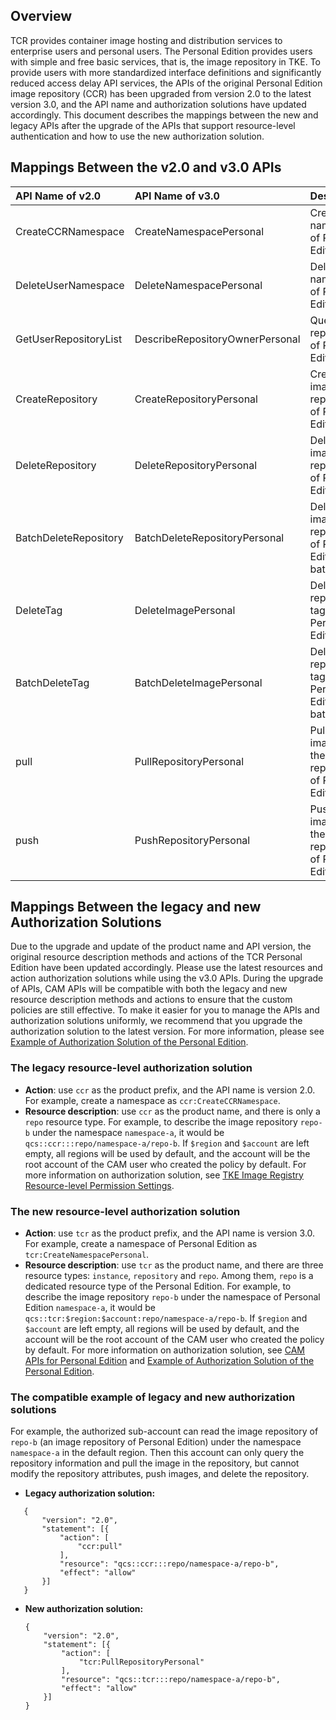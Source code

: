 ## Overview
TCR provides container image hosting and distribution services to enterprise users and personal users. The Personal Edition provides users with simple and free basic services, that is, the image repository in TKE.
To provide users with more standardized interface definitions and significantly reduced access delay API services, the APIs of the original Personal Edition image repository (CCR) has been upgraded from version 2.0 to the latest version 3.0, and the API name and authorization solutions have updated accordingly. This document describes the mappings between the new and legacy APIs after the upgrade of the APIs that support resource-level authentication and how to use the new authorization solution.

## Mappings Between the v2.0 and v3.0 APIs
| API Name of v2.0 | API Name of v3.0 | Description | Latest Resource Description Method |
| :-------------------- | :------------------------------ | :----------------------- | :------------------------------------------------ |
| CreateCCRNamespace | CreateNamespacePersonal | Creates a namespace of Personal Edition | `qcs::tcr:$region:$account:repo/$namespace` |
| DeleteUserNamespace | DeleteNamespacePersonal | Deletes a namespace of Personal Edition | `qcs::tcr:$region:$account:repo/$namespace` |
| GetUserRepositoryList | DescribeRepositoryOwnerPersonal | Queries all repositories of Personal Edition | `qcs::tcr:$region:$account:repo/*` |
| CreateRepository | CreateRepositoryPersonal | Creates an image repository of Personal Edition | `qcs::tcr:$region:$account:repo/$namespace/$repo` |
| DeleteRepository | DeleteRepositoryPersonal | Deletes an image repository of Personal Edition | `qcs::tcr:$region:$account:repo/$namespace/$repo` |
| BatchDeleteRepository | BatchDeleteRepositoryPersonal | Deletes image repositories of Personal Edition in batches | `qcs::tcr:$region:$account:repo/$namespace/*` |
| DeleteTag | DeleteImagePersonal | Deletes the repository tag of Personal Edition | `qcs::tcr:$region:$account:repo/$namespace/$repo` |
| BatchDeleteTag | BatchDeleteImagePersonal | Deletes the repository tags of Personal Edition in batches | `qcs::tcr:$region:$account:repo/$namespace/$repo` |
| pull | PullRepositoryPersonal | Pulls the images in the image repository of Personal Edition | `qcs::tcr:$region:$account:repo/$namespace/$repo` |
| push | PushRepositoryPersonal | Pushes the images in the image repository of Personal Edition | `qcs::tcr:$region:$account:repo/$namespace/$repo` |

## Mappings Between the legacy and new Authorization Solutions
Due to the upgrade and update of the product name and API version, the original resource description methods and actions of the TCR Personal Edition have been updated accordingly. Please use the latest resources and action authorization solutions while using the v3.0 APIs.
During the upgrade of APIs, CAM APIs will be compatible with both the legacy and new resource description methods and actions to ensure that the custom policies are still effective. To make it easier for you to manage the APIs and authorization solutions uniformly, we recommend that you upgrade the authorization solution to the latest version. For more information, please see [Example of Authorization Solution of the Personal Edition](https://intl.cloud.tencent.com/document/product/1051/37250).

### The legacy resource-level authorization solution
- **Action**: use `ccr` as the product prefix, and the API name is version 2.0. For example, create a namespace as `ccr:CreateCCRNamespace`.
- **Resource description**: use `ccr` as the product name, and there is only a `repo` resource type. For example, to describe the image repository `repo-b` under the namespace `namespace-a`, it would be `qcs::ccr:::repo/namespace-a/repo-b`. If `$region` and `$account` are left empty, all regions will be used by default, and the account will be the root account of the CAM user who created the policy by default.
For more information on authorization solution, see [TKE Image Registry Resource-level Permission Settings](https://intl.cloud.tencent.com/document/product/457/11527).

### The new resource-level authorization solution
- **Action**: use `tcr` as the product prefix, and the API name is version 3.0. For example, create a namespace of Personal Edition as `tcr:CreateNamespacePersonal`.
- **Resource description**: use `tcr` as the product name, and there are three resource types: `instance`, `repository` and `repo`. Among them, `repo` is a dedicated resource type of the Personal Edition. For example, to describe the image repository `repo-b` under the namespace of Personal Edition `namespace-a`, it would be `qcs::tcr:$region:$account:repo/namespace-a/repo-b`. If `$region` and `$account` are left empty, all regions will be used by default, and the account will be the root account of the CAM user who created the policy by default.
For more information on authorization solution, see [CAM APIs for Personal Edition](https://intl.cloud.tencent.com/document/product/1051/39861) and [Example of Authorization Solution of the Personal Edition](https://intl.cloud.tencent.com/document/product/1051/37250).

### The compatible example of legacy and new authorization solutions
For example, the authorized sub-account can read the image repository of `repo-b` (an image repository of Personal Edition) under the namespace `namespace-a` in the default region. Then this account can only query the repository information and pull the image in the repository, but cannot modify the repository attributes, push images, and delete the repository.
 - **Legacy authorization solution:**
 ```
    {
        "version": "2.0",
        "statement": [{
            "action": [
                "ccr:pull"
            ],
            "resource": "qcs::ccr:::repo/namespace-a/repo-b",
            "effect": "allow"
        }]
    }
 ```
 - **New authorization solution:**
    ```
    {
        "version": "2.0",
        "statement": [{
            "action": [
                "tcr:PullRepositoryPersonal"
            ],
            "resource": "qcs::tcr:::repo/namespace-a/repo-b",
            "effect": "allow"
        }]
    }
    ```


